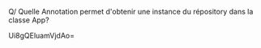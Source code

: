 Q/ Quelle Annotation permet d'obtenir une instance du répository dans la classe App?

Ui8gQEluamVjdAo=
